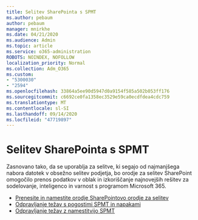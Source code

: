 ```yaml
---
title: Selitev SharePointa s SPMT
ms.author: pebaum
author: pebaum
manager: mnirkhe
ms.date: 04/21/2020
ms.audience: Admin
ms.topic: article
ms.service: o365-administration
ROBOTS: NOINDEX, NOFOLLOW
localization_priority: Normal
ms.collection: Adm_O365
ms.custom:
- "5300030"
- "2594"
ms.openlocfilehash: 33864a5ee90d5947d0a9154f585a502b053ff176
ms.sourcegitcommit: c6692ce0fa1358ec3529e59ca0ecdfdea4cdc759
ms.translationtype: MT
ms.contentlocale: sl-SI
ms.lasthandoff: 09/14/2020
ms.locfileid: "47719897"
---
```

# <a name="sharepoint-migration-with-spmt"></a>Selitev SharePointa s SPMT

Zasnovano tako, da se uporablja za selitve, ki segajo od najmanjšega nabora datotek v obsežno selitev podjetja, bo orodje za selitev SharePoint omogočilo prenos podatkov v oblak in izkoriščanje najnovejših rešitev za sodelovanje, inteligenco in varnost s programom Microsoft 365.

- [Prenesite in namestite orodje SharePointovo orodje za selitev](https://docs.microsoft.com/sharepointmigration/introducing-the-sharepoint-migration-tool)
- [Odpravljanje težav s pogostimi SPMT in napakami](https://docs.microsoft.com/sharepointmigration/troubleshooting-common-spmt-issues)
- [Odpravljanje težav z namestitvijo SPMT](https://docs.microsoft.com/sharepointmigration/spmt-install-issues#troubleshooting-spmt-installation-issues)
